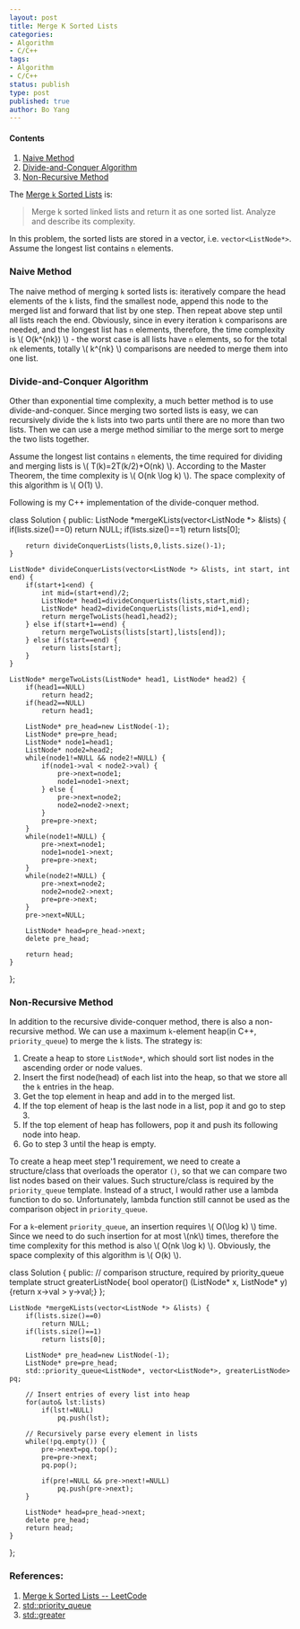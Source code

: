 ```yaml
---
layout: post
title: Merge K Sorted Lists
categories: 
- Algorithm
- C/C++ 
tags:
- Algorithm
- C/C++
status: publish
type: post
published: true
author: Bo Yang
---
```


#### Contents

1. [Naive Method](#naive_method)
2. [Divide-and-Conquer Algorithm](#divide_conquer)
3. [Non-Recursive Method](#heap)

The [Merge `k` Sorted Lists](https://oj.leetcode.com/problems/merge-k-sorted-lists/) is:

> Merge k sorted linked lists and return it as one sorted list. Analyze and describe its complexity.

In this problem, the sorted lists are stored in a vector, i.e. `vector<ListNode*>`. Assume the longest list contains `n` elements.

### <a name="naive_method">Naive Method</a>

The naive method of merging `k` sorted lists is: iteratively compare the head elements of the `k` lists, find the smallest node, append this node to the merged list and forward that list by one step. Then repeat above step until all lists reach the end. Obviously, since in every iteration `k` comparisons are needed, and the longest list has `n` elements, therefore, the time complexity is \\( O(k^{nk}) \\) - the worst case is all lists have `n` elements, so for the total `nk` elements, totally \\( k^{nk} \\) comparisons are needed to merge them into one list.

### <a name="divide_conquer">Divide-and-Conquer Algorithm</a>

Other than exponential time complexity, a much better method is to use divide-and-conquer. Since merging two sorted lists is easy, we can recursively divide the `k` lists into two parts until there are no more than two lists. Then we can use a merge method similiar to the merge sort to merge the two lists together.

Assume the longest list contains `n` elements, the time required for dividing and merging lists is \\( T(k)=2T(k/2)+O(nk) \\). According to the Master Theorem, the time complexity is \\( O(nk \log k) \\). The space complexity of this algorithm is \\( O(1) \\).

Following is my C++ implementation of the divide-conquer method.

class Solution {
public:
    ListNode *mergeKLists(vector<ListNode *> &lists) {
		if(lists.size()==0)
            return NULL;
        if(lists.size()==1)
            return lists[0];

		return divideConquerLists(lists,0,lists.size()-1);
    }

	ListNode* divideConquerLists(vector<ListNode *> &lists, int start, int end) {
		if(start+1<end) {
			int mid=(start+end)/2;
			ListNode* head1=divideConquerLists(lists,start,mid);
			ListNode* head2=divideConquerLists(lists,mid+1,end);
			return mergeTwoLists(head1,head2);
		} else if(start+1==end) {
			return mergeTwoLists(lists[start],lists[end]);
		} else if(start==end) {
			return lists[start];
		}
	}

	ListNode* mergeTwoLists(ListNode* head1, ListNode* head2) {
		if(head1==NULL)
			return head2;
		if(head2==NULL)
			return head1;
	
		ListNode* pre_head=new ListNode(-1);
		ListNode* pre=pre_head;
		ListNode* node1=head1;
		ListNode* node2=head2;
		while(node1!=NULL && node2!=NULL) {
			if(node1->val < node2->val) {
				pre->next=node1;
				node1=node1->next;
			} else {
				pre->next=node2;
				node2=node2->next;
			}
			pre=pre->next;
		}
		while(node1!=NULL) {
			pre->next=node1;
			node1=node1->next;
			pre=pre->next;
		}
		while(node2!=NULL) {
			pre->next=node2;
			node2=node2->next;
			pre=pre->next;
		}
		pre->next=NULL;

		ListNode* head=pre_head->next;
		delete pre_head;

		return head;
	}
};

### <a name="heap">Non-Recursive Method</a>

In addition to the recursive divide-conquer method, there is also a non-recursive method. We can use a maximum `k`-element heap(in C++, `priority_queue`) to merge the `k` lists. The strategy is:

1. Create a heap to store `ListNode*`, which should sort list nodes in the ascending order or node values.
2. Insert the first node(head) of each list into the heap, so that we store all the `k` entries in the heap.
3. Get the top element in heap and add in to the merged list.
4. If the top element of heap is the last node in a list, pop it and go to step 3.
5. If the top element of heap has followers, pop it and push its following node into heap. 
6. Go to step 3 until the heap is empty.

To create a heap meet step'1 requirement, we need to create a structure/class that overloads the operator `()`, so that we can compare two list nodes based on their values. Such structure/class is required by the `priority_queue` template. Instead of a struct, I would rather use a lambda function to do so. Unfortunately, lambda function still cannot be used as the comparison object in `priority_queue`.

For a `k`-element `priority_queue`, an insertion requires \\( O(\log k) \\) time. Since we need to do such insertion for at most \\(nk\\) times, therefore the time complexity for this method is also \\( O(nk \log k) \\). Obviously, the space complexity of this algorithm is \\( O(k) \\).

class Solution {
public:
	// comparison structure, required by priority_queue template
	struct greaterListNode{ 
		bool operator() (ListNode* x, ListNode* y) {return x->val > y->val;}
	};

    ListNode *mergeKLists(vector<ListNode *> &lists) {
		if(lists.size()==0)
			return NULL;
		if(lists.size()==1)
			return lists[0];

		ListNode* pre_head=new ListNode(-1);
		ListNode* pre=pre_head;
		std::priority_queue<ListNode*, vector<ListNode*>, greaterListNode> pq;

		// Insert entries of every list into heap
		for(auto& lst:lists)
			if(lst!=NULL)
				pq.push(lst);

		// Recursively parse every element in lists
		while(!pq.empty()) {
			pre->next=pq.top();
			pre=pre->next;
			pq.pop();

			if(pre!=NULL && pre->next!=NULL)
				pq.push(pre->next);
		}

		ListNode* head=pre_head->next;
		delete pre_head;
		return head;
    }
};

### References:

1. [Merge k Sorted Lists -- LeetCode](http://blog.csdn.net/linhuanmars/article/details/19899259)
2. [std::priority_queue](http://www.cplusplus.com/reference/queue/priority_queue/)
3. [std::greater](http://www.cplusplus.com/reference/functional/greater/)
